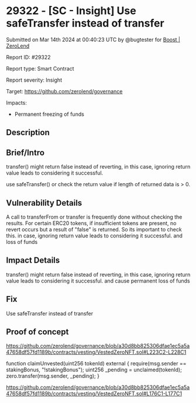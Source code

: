 # 29322 - \[SC - Insight] Use safeTransfer instead of transfer

Submitted on Mar 14th 2024 at 00:40:23 UTC by @bugtester for [Boost | ZeroLend](https://immunefi.com/bounty/zerolend-boost/)

Report ID: #29322

Report type: Smart Contract

Report severity: Insight

Target: https://github.com/zerolend/governance

Impacts:

* Permanent freezing of funds

## Description

## Brief/Intro

transfer() might return false instead of reverting, in this case, ignoring return value leads to considering it successful.

use safeTransfer() or check the return value if length of returned data is > 0.

## Vulnerability Details

A call to transferFrom or transfer is frequently done without checking the results. For certain ERC20 tokens, if insufficient tokens are present, no revert occurs but a result of "false" is returned. So its important to check this. in case, ignoring return value leads to considering it successful. and loss of funds

## Impact Details

transfer() might return false instead of reverting, in this case, ignoring return value leads to considering it successful. and cause permanent loss of funds

## Fix

Use safeTransfer instead of transfer

## Proof of concept

https://github.com/zerolend/governance/blob/a30d8bb825306dfae1ec5a5a47658df57fd1189b/contracts/vesting/VestedZeroNFT.sol#L223C2-L228C1

function claimUnvested(uint256 tokenId) external { require(msg.sender == stakingBonus, "!stakingBonus"); uint256 \_pending = unclaimed(tokenId); zero.transfer(msg.sender, \_pending); }

https://github.com/zerolend/governance/blob/a30d8bb825306dfae1ec5a5a47658df57fd1189b/contracts/vesting/VestedZeroNFT.sol#L176C1-L177C1
